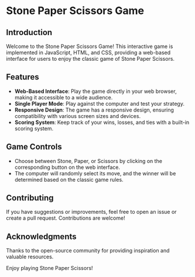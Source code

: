 # Stone Paper Scissors Game

## Introduction

Welcome to the Stone Paper Scissors Game! This interactive game is implemented in JavaScript, HTML, and CSS, providing a web-based interface for users to enjoy the classic game of Stone Paper Scissors.

## Features

- **Web-Based Interface**: Play the game directly in your web browser, making it accessible to a wide audience.
- **Single Player Mode**: Play against the computer and test your strategy.
- **Responsive Design**: The game has a responsive design, ensuring compatibility with various screen sizes and devices.
- **Scoring System**: Keep track of your wins, losses, and ties with a built-in scoring system.

## Game Controls

- Choose between Stone, Paper, or Scissors by clicking on the corresponding button on the web interface.
- The computer will randomly select its move, and the winner will be determined based on the classic game rules.

## Contributing

If you have suggestions or improvements, feel free to open an issue or create a pull request. Contributions are welcome!

## Acknowledgments
Thanks to the open-source community for providing inspiration and valuable resources.

Enjoy playing Stone Paper Scissors!
